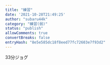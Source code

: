 ```yaml
---
title: "練習"
date: '2021-10-28T21:49:25'
author: "subaru44k"
category: "練習(弱)"
status: "publish"
allowComments: true
convertBreaks: false
entryHash: "8e5e585dc18f8eed77fc72603e7f93d2"
---
```

33分ジョグ
